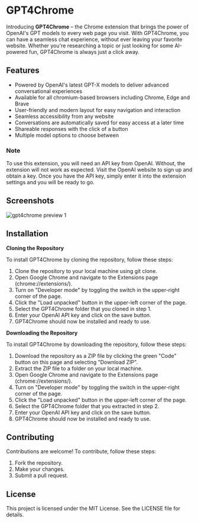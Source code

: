 # GPT4Chrome

Introducing **GPT4Chrome** – the Chrome extension that brings the power of OpenAI's GPT models to every web page you visit. With GPT4Chrome, you can have a seamless chat experience, without ever leaving your favorite website. Whether you're researching a topic or just looking for some AI-powered fun, GPT4Chrome is always just a click away.

## Features
- Powered by OpenAI's latest GPT-X models to deliver advanced conversational experiences
- Available for all chromium-based browsers including Chrome, Edge and Brave
- User-friendly and modern layout for easy navigation and interaction
- Seamless accessibility from any website
- Conversations are automatically saved for easy access at a later time
- Shareable responses with the click of a button
- Multiple model options to choose between

### Note
To use this extension, you will need an API key from OpenAI. Without, the extension will not work as expected. Visit the OpenAI website to sign up and obtain a key. Once you have the API key, simply enter it into the extension settings and you will be ready to go.

## Screenshots
![gpt4chrome preview 1](https://github.com/jessedi0n/gpt4chrome/blob/main/assets/images/gpt4chrome-preview-1.png)

## Installation

**Cloning the Repository**

To install GPT4Chrome by cloning the repository, follow these steps:
1. Clone the repository to your local machine using git clone.
2. Open Google Chrome and navigate to the Extensions page (chrome://extensions/).
3. Turn on "Developer mode" by toggling the switch in the upper-right corner of the page.
4. Click the "Load unpacked" button in the upper-left corner of the page.
5. Select the GPT4Chrome folder that you cloned in step 1.
6. Enter your OpenAI API key and click on the save button.
7. GPT4Chrome should now be installed and ready to use.

**Downloading the Repository**

To install GPT4Chrome by downloading the repository, follow these steps:
1. Download the repository as a ZIP file by clicking the green "Code" button on this page and selecting "Download ZIP".
2. Extract the ZIP file to a folder on your local machine.
3. Open Google Chrome and navigate to the Extensions page (chrome://extensions/).
4. Turn on "Developer mode" by toggling the switch in the upper-right corner of the page.
5. Click the "Load unpacked" button in the upper-left corner of the page.
6. Select the GPT4Chrome folder that you extracted in step 2.
7. Enter your OpenAI API key and click on the save button.
8. GPT4Chrome should now be installed and ready to use.

## Contributing
Contributions are welcome! To contribute, follow these steps:
1. Fork the repository.
2. Make your changes.
3. Submit a pull request.

## License
This project is licensed under the MIT License. See the LICENSE file for details.
